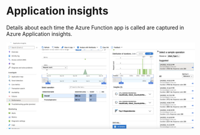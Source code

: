 # Application insights

Details about each time the Azure Function app is called are captured in Azure Application insights.

![Application insights](ai-overview-screenshot.png "Application insights")